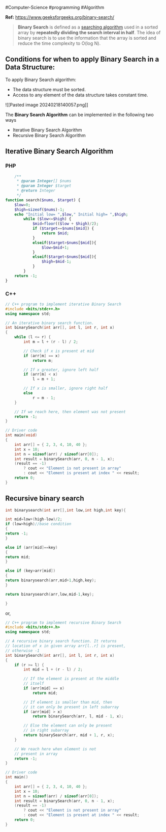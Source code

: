 #Computer-Science #programming #Algorithm 

**Ref:** https://www.geeksforgeeks.org/binary-search/

> ****Binary Search**** is defined as a [searching algorithm](https://www.geeksforgeeks.org/searching-algorithms/) used in a sorted array by ****repeatedly dividing the search interval in half****. The idea of binary search is to use the information that the array is sorted and reduce the time complexity to O(log N).

## Conditions for when to apply Binary Search in a Data Structure:

To apply Binary Search algorithm:

- The data structure must be sorted.
- Access to any element of the data structure takes constant time.

![[Pasted image 20240218140057.png]]

The ****Binary Search Algorithm**** can be implemented in the following two ways

- Iterative Binary Search Algorithm
- Recursive Binary Search Algorithm

## Iterative Binary Search Algorithm

### PHP
```php
    /**
     * @param Integer[] $nums
     * @param Integer $target
     * @return Integer
     */   
function search($nums, $target) {
    $low=0;
    $high=sizeof($nums)-1;
    echo "Initial low= ",$low," Initial high= ",$high;
        while ($low<=$high) {
            $mid=floor(($low + $high)/2);
            if ($target==$nums[$mid]) {
                return $mid;
            }
            elseif($target>$nums[$mid]){
                $low=$mid+1;
            }
            elseif($target<$nums[$mid]){
                $high=$mid-1;
            }
        }      
    return -1;
}
```

### C++

```cpp
// C++ program to implement iterative Binary Search
#include <bits/stdc++.h>
using namespace std;

// An iterative binary search function.
int binarySearch(int arr[], int l, int r, int x)
{
	while (l <= r) {
		int m = l + (r - l) / 2;

		// Check if x is present at mid
		if (arr[m] == x)
			return m;

		// If x greater, ignore left half
		if (arr[m] < x)
			l = m + 1;

		// If x is smaller, ignore right half
		else
			r = m - 1;
	}

	// If we reach here, then element was not present
	return -1;
}

// Driver code
int main(void)
{
	int arr[] = { 2, 3, 4, 10, 40 };
	int x = 10;
	int n = sizeof(arr) / sizeof(arr[0]);
	int result = binarySearch(arr, 0, n - 1, x);
	(result == -1)
		? cout << "Element is not present in array"
		: cout << "Element is present at index " << result;
	return 0;
}
```

## Recursive binary search

```cpp
int binarysearch(int arr[],int low,int high,int key){

int mid=low+(high-low)/2;
if (low>high)//base condition
{
return -1;
}

else if (arr[mid]==key)
{
return mid;
}

else if (key>arr[mid])
{
return binarysearch(arr,mid+1,high,key);
}

return binarysearch(arr,low,mid-1,key);

}
```
or,
```cpp
// C++ program to implement recursive Binary Search
#include <bits/stdc++.h>
using namespace std;

// A recursive binary search function. It returns
// location of x in given array arr[l..r] is present,
// otherwise -1
int binarySearch(int arr[], int l, int r, int x)
{
	if (r >= l) {
		int mid = l + (r - l) / 2;

		// If the element is present at the middle
		// itself
		if (arr[mid] == x)
			return mid;

		// If element is smaller than mid, then
		// it can only be present in left subarray
		if (arr[mid] > x)
			return binarySearch(arr, l, mid - 1, x);

		// Else the element can only be present
		// in right subarray
		return binarySearch(arr, mid + 1, r, x);
	}

	// We reach here when element is not
	// present in array
	return -1;
}

// Driver code
int main()
{
	int arr[] = { 2, 3, 4, 10, 40 };
	int x = 10;
	int n = sizeof(arr) / sizeof(arr[0]);
	int result = binarySearch(arr, 0, n - 1, x);
	(result == -1)
		? cout << "Element is not present in array"
		: cout << "Element is present at index " << result;
	return 0;
}
```


